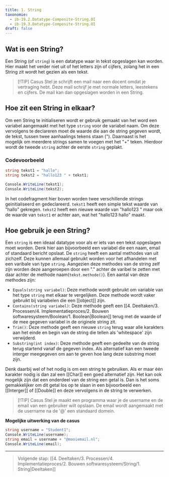 ```yaml
---
title: 1. String
taxonomie:
  - ib-19.2.Datatype-Composite-String.OI
  - ib-19.3.Datatype-Composite-String.OI
draft: false
---
```


## Wat is een String?
Een String (of `string`) is een datatype waar in tekst opgeslagen kan worden. Hier maakt het verder niet uit of het letters zijn of cijfers, zolang het in een String zit wordt het gezien als een tekst.

> [!TIP] Casus
> Stel je schrijft een mail naar een docent omdat je vertraging hebt. Deze mail schrijf je met normale letters, leestekens en cijfers. De mail kan dan opgeslagen worden in een String.

## Hoe zit een String in elkaar?
Om een String te initialiseren wordt er gebruik gemaakt van het word een variabel aangemaakt met het type `string` voor de variabel naam. Om deze vervolgens te declareren moet de waarde die aan de string gegeven wordt, de tekst, tussen twee aanhaalings tekens staan (").
Daarnaast is het mogelijk om meerdere strings samen te voegen met het "+" teken. Hierdoor wordt de tweede `string` achter de eerste `string` geplakt.

### Codevoorbeeld
```C#
string tekst1 = "hallo";
string tekst2 = "hallo123 " + tekst1;

Console.WriteLine(tekst1);
Console.WriteLine(tekst2);
```

In het codefragment hier boven worden twee verschillende strings geinitialiseerd en gedeclareerd. `tekst1` heeft een simple tekst waarde van "hallo" gekregen. `tekst2` heeft een nieuwe waarde van "hallo123 " maar ook de waarde van `tekst1` er achter aan, wat het "hallo123 hallo" maakt.

## Hoe gebruik je een String?
Een `string` is een ideaal datatype voor als er iets van een tekst opgeslagen moet worden. Denk hier aan bijvoorbeeld een variabel die een naam, email of standaard bericht opslaat. 
De `string` heeft een aantal methodes van uit zichzelf. Deze kunnen allemaal gebruikt worden voor het afhandelen met een varibale van type `string`. Aangezien deze methodes van de string zelf zijn worden deze aangeroepen door een "." achter de varibel te zetten met daar achter de methode naam(`tekst.methode()`). Een aantal van deze methodes zijn:
* `Equals(string variabel)`: Deze methode wordt gebruikt om variable van het type `string` met elkaar te vergelijken. Deze methode wordt vaker gebruikt bij variabelen die een [[object]] zijn.
* `Contains(string variabel)`: Deze methode geeft een [[4. Deeltaken/3. Processen/4. Implementatieproces/2. Bouwen softwaresysteem/Boolean/1. Boolean|Boolean]] terug met de waarde of de mee gegeven variabel in de originele string zit.
* `Trim()`: Deze methode geeft een nieuwe `string` terug waar alle karakters aan het einde en begin van de string die tellen als 'whitespace' zijn verwijderd.
* `Substring(int index)`: Deze methode geeft een gedeelte van de string terug startend vanaf de gegeven index. Als alternatief kan een tweede interger meegegeven om aan te geven hoe lang deze substring moet zijn.

Denk daarbij wel of het nodig is om een string te gebruiken. Als er maar één karakter nodig is dan zal een [[Char]] een goed alternatief zijn.
Het kan ook mogelijk zijn dat een onderdeel van de string een getal is. Dan is het soms gemakkelijker om dit getal los op te slaan in een bijvoorbeeld een [[Interger]] of [[Double]] en deze vervolgens in de string te verwerken.

> [!TIP] Casus
> Stel je maakt een programma waar je de username en de email van een gebruiker wilt opslaan. De email wordt aangemaakt met de username na de '@' een standaard domein.

**Mogelijke uitwerking van de casus**
```C#
string username = "Student1";
Console.WriteLine(username);
string email = username + "@mooiemail.nl";
Console.WriteLine(email);
```


---

> Volgende stap: [[4. Deeltaken/3. Processen/4. Implementatieproces/2. Bouwen softwaresysteem/String/1. String|Deeltaken]]
